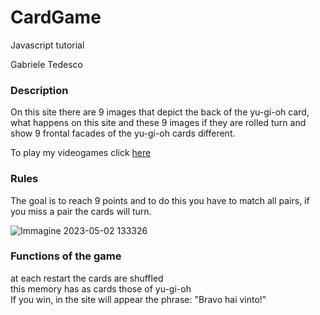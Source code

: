 # CardGame
Javascript tutorial

Gabriele Tedesco

### Description

On this site there are 9 images that depict the back of the yu-gi-oh card, what happens on this site and these 9 images if they are rolled turn and show 9 frontal facades of the yu-gi-oh cards different.

To play my videogames click [here](https://gabriele-tedesco-2cit.github.io/CardGame/)

### Rules

The goal is to reach 9 points and to do this you have to match all pairs, if you miss a pair the cards will turn.

![Immagine 2023-05-02 133326](https://user-images.githubusercontent.com/124572326/235655033-52a21e3c-40e5-4f5a-bda8-f887eed3904c.png)

### Functions of the game

at each restart the cards are shuffled <br>
this memory has as cards those of yu-gi-oh <br>
If you win, in the site will appear the phrase: "Bravo hai vinto!" 
